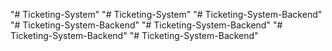"# Ticketing-System" 
"# Ticketing-System" 
"# Ticketing-System-Backend" 
"# Ticketing-System-Backend" 
"# Ticketing-System-Backend" 
"# Ticketing-System-Backend" 
"# Ticketing-System-Backend" 
